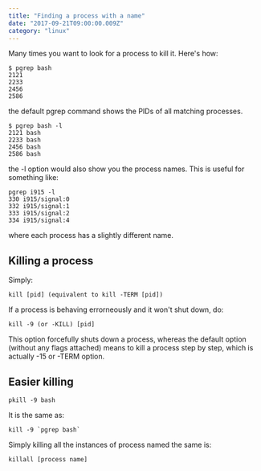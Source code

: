 ```yaml
---
title: "Finding a process with a name"
date: "2017-09-21T09:00:00.009Z"
category: "linux"
---
```

Many times you want to look for a process to kill it.
Here's how:
```
$ pgrep bash
2121
2233
2456
2586
```
the default pgrep command shows the PIDs of all matching processes.

```
$ pgrep bash -l
2121 bash
2233 bash
2456 bash
2586 bash
```
the -l option would also show you the process names. This is useful for something like:
```
pgrep i915 -l
330 i915/signal:0
332 i915/signal:1
333 i915/signal:2
334 i915/signal:4
```
where each process has a slightly different name.

## Killing a process
Simply:
```
kill [pid] (equivalent to kill -TERM [pid])
```
If a process is behaving errorneously and it won't shut down, do:
```
kill -9 (or -KILL) [pid]
```
This option forcefully shuts down a process, whereas the default option (without any flags attached) means to kill a process step by step, which is actually -15 or -TERM option.

## Easier killing
```
pkill -9 bash
```
It is the same as:
```
kill -9 `pgrep bash`
```
Simply killing all the instances of process  named the same is:
```
killall [process name]
```

